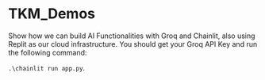 # TKM_Demos
Show how we can build AI Functionalities with Groq and Chainlit, also using Replit as our cloud infrastructure.   You should get your Groq API Key and run the following command: 

``.\chainlit run app.py``.


